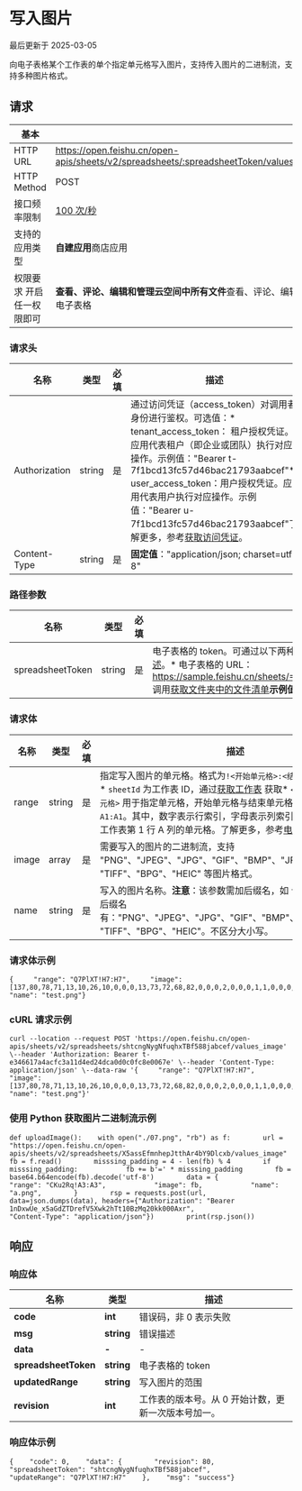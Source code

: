 # 写入图片

最后更新于 2025-03-05

向电子表格某个工作表的单个指定单元格写入图片，支持传入图片的二进制流，支持多种图片格式。

## 请求

| 基本                      |                                                                                         |
| --------------------------- | ----------------------------------------------------------------------------------------- |
| HTTP URL                  | https://open.feishu.cn/open-apis/sheets/v2/spreadsheets/:spreadsheetToken/values\_image |
| HTTP Method               | POST                                                                                    |
| 接口频率限制              | [100 次/秒](https://open.feishu.cn/document/ukTMukTMukTM/uUzN04SN3QjL1cDN)                 |
| 支持的应用类型            | **自建应用**商店应用                                                                    |
| 权限要求 开启任一权限即可 | **查看、评论、编辑和管理云空间中所有文件**查看、评论、编辑和管理电子表格                |

### 请求头

| 名称          | 类型   | 必填 | 描述                                                                                                                                                                                                                                                                                                                                                                                                     |
| --------------- | -------- | ------ | ---------------------------------------------------------------------------------------------------------------------------------------------------------------------------------------------------------------------------------------------------------------------------------------------------------------------------------------------------------------------------------------------------------- |
| Authorization | string | 是   | 通过访问凭证（access\_token）对调用者身份进行鉴权。可选值：* tenant\_access\_token： 租户授权凭证。应用代表租户（即企业或团队）执行对应操作。示例值："Bearer t-7f1bcd13fc57d46bac21793aabcef"* user\_access\_token：用户授权凭证。应用代表用户执行对应操作。示例值："Bearer u-7f1bcd13fc57d46bac21793aabcef"了解更多，参考[获取访问凭证](https://open.feishu.cn/document/ukTMukTMukTM/uMTNz4yM1MjLzUzM)。 |
| Content-Type  | string | 是   | ​**固定值**​："application/json; charset=utf-8"                                                                                                                                                                                                                                                                                                                                                  |

### 路径参数

| 名称             | 类型   | 必填 | 描述                                                                                                                                                                                                                                                                                                                                                                                                       |
| ------------------ | -------- | ------ | ------------------------------------------------------------------------------------------------------------------------------------------------------------------------------------------------------------------------------------------------------------------------------------------------------------------------------------------------------------------------------------------------------------ |
| spreadsheetToken | string | 是   | 电子表格的 token。可通过以下两种方式获取。了解更多，参考[电子表格概述](https://open.feishu.cn/document/ukTMukTMukTM/uATMzUjLwEzM14CMxMTN/overview)。* 电子表格的 URL：https://sample.feishu.cn/sheets/==Iow7sNNEphp3WbtnbCscPqabcef==* 调用[获取文件夹中的文件清单](https://open.feishu.cn/document/uAjLw4CM/ukTMukTMukTM/reference/drive-v1/file/list)​**示例值**​："Iow7sNNEphp3WbtnbCscPqabcef" |

### 请求体

| 名称  | 类型        | 必填 | 描述                                                                                                                                                                                                                                                                                                                                                                                                                                                                                                                             |
| ------- | ------------- | ------ | ---------------------------------------------------------------------------------------------------------------------------------------------------------------------------------------------------------------------------------------------------------------------------------------------------------------------------------------------------------------------------------------------------------------------------------------------------------------------------------------------------------------------------------- |
| range | string      | 是   | 指定写入图片的单元格。格式为`!<开始单元格>:<结束单元格>`。其中：* `sheetId` 为工作表 ID，通过[获取工作表](https://open.feishu.cn/document/ukTMukTMukTM/uUDN04SN0QjL1QDN/sheets-v3/spreadsheet-sheet/query) 获取* `<开始单元格>:<结束单元格>` 用于指定单元格，开始单元格与结束单元格需保持一致，如：`A1:A1`。其中，数字表示行索引，字母表示列索引。如 `A1:A1` 表示该工作表第 1 行 A 列的单元格。了解更多，参考[电子表格概述](https://open.feishu.cn/document/ukTMukTMukTM/uATMzUjLwEzM14CMxMTN/overview) |
| image | array | 是   | 需要写入的图片的二进制流，支持 "PNG"、"JPEG"、"JPG"、"GIF"、"BMP"、"JFIF"、"EXIF"、 "TIFF"、"BPG"、"HEIC" 等图片格式。                                                                                                                                                                                                                                                                                                                                                                                                           |
| name  | string      | 是   | 写入的图片名称。​**注意**​：该参数需加后缀名，如 `test.png`。支持的后缀名有："PNG"、"JPEG"、"JPG"、"GIF"、"BMP"、"JFIF"、"EXIF"、 "TIFF"、"BPG"、"HEIC"。不区分大小写。                                                                                                                                                                                                                                                                                                                                              |

### 请求体示例

```
{     "range": "Q7PlXT!H7:H7",     "image": [137,80,78,71,13,10,26,10,0,0,0,13,73,72,68,82,0,0,0,2,0,0,0,1,1,0,0,0,0,220,89,66,39,0,0,0,2,116,82,78,83,0,0,118,147,205,56,0,0,0,10,73,68,65,84,8,215,99,104,0,0,0,130,0,129,221,67,106,244,0,0,0,0,73,69,78,68,174,66,96,130],    "name": "test.png"}
```

### cURL 请求示例

```
curl --location --request POST 'https://open.feishu.cn/open-apis/sheets/v2/spreadsheets/shtcngNygNfuqhxTBf588jabcef/values_image' \--header 'Authorization: Bearer t-e346617a4acfc3a11d4ed24dca0d0c0fc8e0067e' \--header 'Content-Type: application/json' \--data-raw '{     "range": "Q7PlXT!H7:H7",    "image": [137,80,78,71,13,10,26,10,0,0,0,13,73,72,68,82,0,0,0,2,0,0,0,1,1,0,0,0,0,220,89,66,39,0,0,0,2,116,82,78,83,0,0,118,147,205,56,0,0,0,10,73,68,65,84,8,215,99,104,0,0,0,130,0,129,221,67,106,244,0,0,0,0,73,69,78,68,174,66,96,130],    "name": "test.png"}'
```

### 使用 Python 获取图片二进制流示例

```
def uploadImage():    with open("./07.png", "rb") as f:        url = "https://open.feishu.cn/open-apis/sheets/v2/spreadsheets/X5assEfmnhepJtthAr4bY9Dlcxb/values_image"        fb = f.read()        misssing_padding = 4 - len(fb) % 4        if misssing_padding:            fb += b'=' * misssing_padding        fb = base64.b64encode(fb).decode('utf-8')        data = {            "range": "CKu2Rq!A3:A3",            "image": fb,            "name": "a.png",        }        rsp = requests.post(url, data=json.dumps(data), headers={"Authorization": "Bearer 1nDxwUe_x5aGdZTDrefV5Xwk2hTt10BzMq20kk000Axr",                                                                 "Content-Type": "application/json"})        print(rsp.json())
```

## 响应

### 响应体

| 名称                 | 类型       | 描述                                                |
| ---------------------- | ------------ | ----------------------------------------------------- |
| **code**             | **int**    | 错误码，非 0 表示失败                               |
| **msg**              | **string** | 错误描述                                            |
| **data**             | **-**      | -                                                   |
| **spreadsheetToken** | **string** | 电子表格的 token                                    |
| **updatedRange**     | **string** | 写入图片的范围                                      |
| **revision**         | **int**    | 工作表的版本号。从 0 开始计数，更新一次版本号加一。 |

### 响应体示例

```
{    "code": 0,    "data": {        "revision": 80,        "spreadsheetToken": "shtcngNygNfuqhxTBf588jabcef",        "updateRange": "Q7PlXT!H7:H7"    },    "msg": "success"}
```
